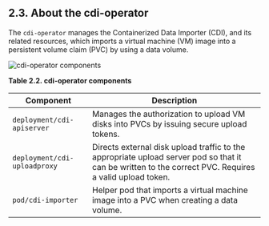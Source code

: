 ## 2.3. About the cdi-operator




The `cdi-operator` manages the Containerized Data Importer (CDI), and its related resources, which imports a virtual machine (VM) image into a persistent volume claim (PVC) by using a data volume.

![cdi-operator components](https://access.redhat.com/webassets/avalon/d/OpenShift_Container_Platform-4.11-Virtualization-en-US/images/94e34dec2412f854aba205cce5ac852b/cnv_components_cdi-operator.png)



<span id="idm139667239986048"></span>
 **Table 2.2. cdi-operator components** 

|  **Component** |  **Description** |
| --- | --- |
|  `deployment/cdi-apiserver` | Manages the authorization to upload VM disks into PVCs by issuing secure upload tokens. |
|  `deployment/cdi-uploadproxy` | Directs external disk upload traffic to the appropriate upload server pod so that it can be written to the correct PVC. Requires a valid upload token. |
|  `pod/cdi-importer` | Helper pod that imports a virtual machine image into a PVC when creating a data volume. |




